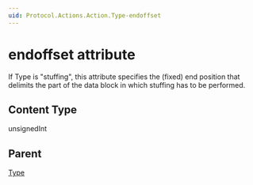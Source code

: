 ```yaml
---
uid: Protocol.Actions.Action.Type-endoffset
---
```


# endoffset attribute

If Type is "stuffing", this attribute specifies the (fixed) end position that delimits the part of the data block in which stuffing has to be performed.

## Content Type

unsignedInt

## Parent

[Type](xref:Protocol.Actions.Action.Type)
